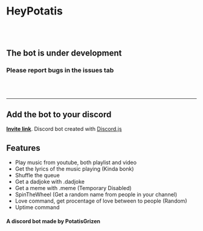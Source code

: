 # HeyPotatis

<br>
<br>

## The bot is under development
### Please report bugs in the issues tab

<br>
<br>

<hr>

## Add the bot to your discord

**[Invite link](https://discord.com/api/oauth2/authorize?client_id=759787879479115807&permissions=8&scope=bot)**. Discord bot created with [Discord.js](https://github.com/discordjs/discord.js)


## Features

- Play music from youtube, both playlist and video
- Get the lyrics of the music playing (Kinda bonk)
- Shuffle the queue
- Get a dadjoke with .dadjoke
- Get a meme with .meme (Temporary Disabled)
- SpinTheWheel (Get a random name from people in your channel)
- Love command, get procentage of love between to people (Random)
- Uptime command

#### A discord bot made by PotatisGrizen

